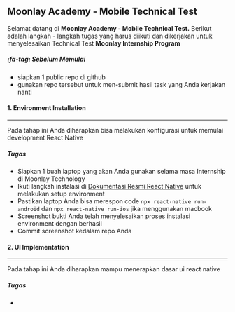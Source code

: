 
## Moonlay Academy - Mobile Technical Test

Selamat datang di **Moonlay Academy - Mobile Technical Test.**
Berikut adalah langkah - langkah tugas yang harus diikuti dan dikerjakan untuk menyelesaikan Technical Test **Moonlay Internship Program**
##### :fa-tag: Sebelum Memulai
- siapkan 1 public repo di github
- gunakan repo tersebut untuk men-submit hasil task yang Anda kerjakan nanti

#### 1. Environment Installation
------------
Pada tahap ini Anda diharapkan bisa melakukan konfigurasi untuk memulai development React Native
##### Tugas
- Siapkan 1 buah laptop yang akan Anda gunakan selama masa Internship di Moonlay Technology
- Ikuti langkah instalasi di [Dokumentasi Resmi React Native](https://reactnative.dev/docs/environment-setup "Dokumentasi Resmi React Native") untuk melakukan setup environment
- Pastikan laptop Anda bisa merespon code `npx react-native run-android` dan `npx react-native run-ios` jika menggunakan macbook
- Screenshot bukti Anda telah menyelesaikan proses instalasi environment dengan berhasil
- Commit screenshot kedalam repo Anda

#### 2. UI Implementation
------------
Pada tahap ini Anda diharapkan mampu menerapkan dasar ui react native
##### Tugas
- 
